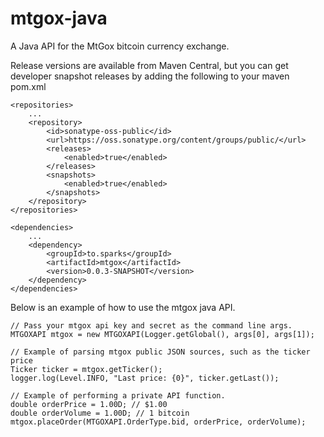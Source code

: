 mtgox-java
==========

A Java API for the MtGox bitcoin currency exchange.

Release versions are available from Maven Central, but you can get developer snapshot releases by adding the following to your maven pom.xml

    <repositories>
        ...
        <repository>
            <id>sonatype-oss-public</id>
            <url>https://oss.sonatype.org/content/groups/public/</url>
            <releases>
                <enabled>true</enabled>
            </releases>
            <snapshots>
                <enabled>true</enabled>
            </snapshots>
        </repository>
    </repositories>

    <dependencies>
        ...
        <dependency>
            <groupId>to.sparks</groupId>
            <artifactId>mtgox</artifactId>
            <version>0.0.3-SNAPSHOT</version>
        </dependency>
    </dependencies>

Below is an example of how to use the mtgox java API.

    // Pass your mtgox api key and secret as the command line args.
    MTGOXAPI mtgox = new MTGOXAPI(Logger.getGlobal(), args[0], args[1]);

    // Example of parsing mtgox public JSON sources, such as the ticker price
    Ticker ticker = mtgox.getTicker();
    logger.log(Level.INFO, "Last price: {0}", ticker.getLast());

    // Example of performing a private API function.
    double orderPrice = 1.00D; // $1.00
    double orderVolume = 1.00D; // 1 bitcoin
    mtgox.placeOrder(MTGOXAPI.OrderType.bid, orderPrice, orderVolume);
